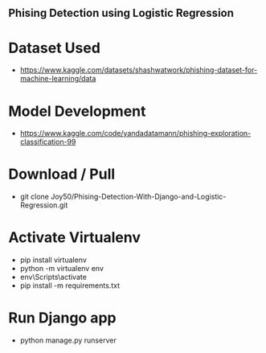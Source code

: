 ## Phising Detection using Logistic Regression
# Dataset Used
* https://www.kaggle.com/datasets/shashwatwork/phishing-dataset-for-machine-learning/data
# Model Development
* https://www.kaggle.com/code/yandadatamann/phishing-exploration-classification-99
# Download / Pull
* git clone Joy50/Phising-Detection-With-Django-and-Logistic-Regression.git
# Activate Virtualenv
* pip install virtualenv
* python -m virtualenv env
* env\Scripts\activate
* pip install -m requirements.txt
# Run Django app
* python manage.py runserver
